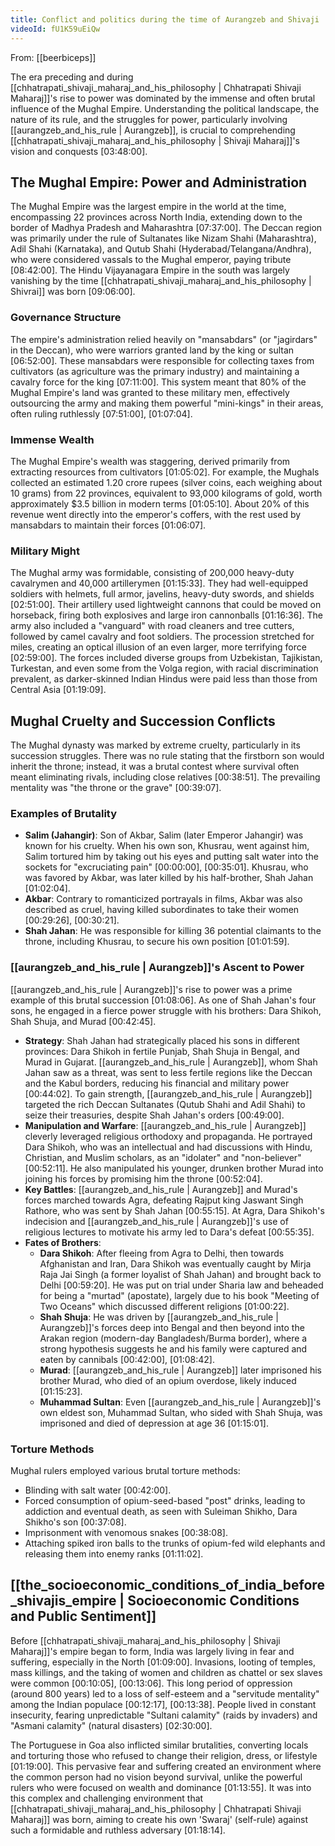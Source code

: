 ```yaml
---
title: Conflict and politics during the time of Aurangzeb and Shivaji
videoId: fU1K59uEiQw
---
```


From: [[beerbiceps]] <br/> 

The era preceding and during [[chhatrapati_shivaji_maharaj_and_his_philosophy | Chhatrapati Shivaji Maharaj]]'s rise to power was dominated by the immense and often brutal influence of the Mughal Empire. Understanding the political landscape, the nature of its rule, and the struggles for power, particularly involving [[aurangzeb_and_his_rule | Aurangzeb]], is crucial to comprehending [[chhatrapati_shivaji_maharaj_and_his_philosophy | Shivaji Maharaj]]'s vision and conquests <a class="yt-timestamp" data-t="03:48:00">[03:48:00]</a>.

## The Mughal Empire: Power and Administration
The Mughal Empire was the largest empire in the world at the time, encompassing 22 provinces across North India, extending down to the border of Madhya Pradesh and Maharashtra <a class="yt-timestamp" data-t="07:37:00">[07:37:00]</a>. The Deccan region was primarily under the rule of Sultanates like Nizam Shahi (Maharashtra), Adil Shahi (Karnataka), and Qutub Shahi (Hyderabad/Telangana/Andhra), who were considered vassals to the Mughal emperor, paying tribute <a class="yt-timestamp" data-t="08:42:00">[08:42:00]</a>. The Hindu Vijayanagara Empire in the south was largely vanishing by the time [[chhatrapati_shivaji_maharaj_and_his_philosophy | Shivrai]] was born <a class="yt-timestamp" data-t="09:06:00">[09:06:00]</a>.

### Governance Structure
The empire's administration relied heavily on "mansabdars" (or "jagirdars" in the Deccan), who were warriors granted land by the king or sultan <a class="yt-timestamp" data-t="06:52:00">[06:52:00]</a>. These mansabdars were responsible for collecting taxes from cultivators (as agriculture was the primary industry) and maintaining a cavalry force for the king <a class="yt-timestamp" data-t="07:11:00">[07:11:00]</a>. This system meant that 80% of the Mughal Empire's land was granted to these military men, effectively outsourcing the army and making them powerful "mini-kings" in their areas, often ruling ruthlessly <a class="yt-timestamp" data-t="07:51:00">[07:51:00]</a>, <a class="yt-timestamp" data-t="01:07:04">[01:07:04]</a>.

### Immense Wealth
The Mughal Empire's wealth was staggering, derived primarily from extracting resources from cultivators <a class="yt-timestamp" data-t="01:05:02">[01:05:02]</a>. For example, the Mughals collected an estimated 1.20 crore rupees (silver coins, each weighing about 10 grams) from 22 provinces, equivalent to 93,000 kilograms of gold, worth approximately $3.5 billion in modern terms <a class="yt-timestamp" data-t="01:05:10">[01:05:10]</a>. About 20% of this revenue went directly into the emperor's coffers, with the rest used by mansabdars to maintain their forces <a class="yt-timestamp" data-t="01:06:07">[01:06:07]</a>.

### Military Might
The Mughal army was formidable, consisting of 200,000 heavy-duty cavalrymen and 40,000 artillerymen <a class="yt-timestamp" data-t="01:15:33">[01:15:33]</a>. They had well-equipped soldiers with helmets, full armor, javelins, heavy-duty swords, and shields <a class="yt-timestamp" data-t="02:51:00">[02:51:00]</a>. Their artillery used lightweight cannons that could be moved on horseback, firing both explosives and large iron cannonballs <a class="yt-timestamp" data-t="01:16:36">[01:16:36]</a>. The army also included a "vanguard" with road cleaners and tree cutters, followed by camel cavalry and foot soldiers. The procession stretched for miles, creating an optical illusion of an even larger, more terrifying force <a class="yt-timestamp" data-t="02:59:00">[02:59:00]</a>. The forces included diverse groups from Uzbekistan, Tajikistan, Turkestan, and even some from the Volga region, with racial discrimination prevalent, as darker-skinned Indian Hindus were paid less than those from Central Asia <a class="yt-timestamp" data-t="01:19:09">[01:19:09]</a>.

## Mughal Cruelty and Succession Conflicts
The Mughal dynasty was marked by extreme cruelty, particularly in its succession struggles. There was no rule stating that the firstborn son would inherit the throne; instead, it was a brutal contest where survival often meant eliminating rivals, including close relatives <a class="yt-timestamp" data-t="00:38:51">[00:38:51]</a>. The prevailing mentality was "the throne or the grave" <a class="yt-timestamp" data-t="00:39:07">[00:39:07]</a>.

### Examples of Brutality
*   **Salim (Jahangir)**: Son of Akbar, Salim (later Emperor Jahangir) was known for his cruelty. When his own son, Khusrau, went against him, Salim tortured him by taking out his eyes and putting salt water into the sockets for "excruciating pain" <a class="yt-timestamp" data-t="00:00:00">[00:00:00]</a>, <a class="yt-timestamp" data-t="00:35:01">[00:35:01]</a>. Khusrau, who was favored by Akbar, was later killed by his half-brother, Shah Jahan <a class="yt-timestamp" data-t="01:02:04">[01:02:04]</a>.
*   **Akbar**: Contrary to romanticized portrayals in films, Akbar was also described as cruel, having killed subordinates to take their women <a class="yt-timestamp" data-t="00:29:26">[00:29:26]</a>, <a class="yt-timestamp" data-t="00:30:21">[00:30:21]</a>.
*   **Shah Jahan**: He was responsible for killing 36 potential claimants to the throne, including Khusrau, to secure his own position <a class="yt-timestamp" data-t="01:01:59">[01:01:59]</a>.

### [[aurangzeb_and_his_rule | Aurangzeb]]'s Ascent to Power
[[aurangzeb_and_his_rule | Aurangzeb]]'s rise to power was a prime example of this brutal succession <a class="yt-timestamp" data-t="01:08:06">[01:08:06]</a>. As one of Shah Jahan's four sons, he engaged in a fierce power struggle with his brothers: Dara Shikoh, Shah Shuja, and Murad <a class="yt-timestamp" data-t="00:42:45">[00:42:45]</a>.
*   **Strategy**: Shah Jahan had strategically placed his sons in different provinces: Dara Shikoh in fertile Punjab, Shah Shuja in Bengal, and Murad in Gujarat. [[aurangzeb_and_his_rule | Aurangzeb]], whom Shah Jahan saw as a threat, was sent to less fertile regions like the Deccan and the Kabul borders, reducing his financial and military power <a class="yt-timestamp" data-t="00:44:02">[00:44:02]</a>. To gain strength, [[aurangzeb_and_his_rule | Aurangzeb]] targeted the rich Deccan Sultanates (Qutub Shahi and Adil Shahi) to seize their treasuries, despite Shah Jahan's orders <a class="yt-timestamp" data-t="00:49:00">[00:49:00]</a>.
*   **Manipulation and Warfare**: [[aurangzeb_and_his_rule | Aurangzeb]] cleverly leveraged religious orthodoxy and propaganda. He portrayed Dara Shikoh, who was an intellectual and had discussions with Hindu, Christian, and Muslim scholars, as an "idolater" and "non-believer" <a class="yt-timestamp" data-t="00:52:11">[00:52:11]</a>. He also manipulated his younger, drunken brother Murad into joining his forces by promising him the throne <a class="yt-timestamp" data-t="00:52:04">[00:52:04]</a>.
*   **Key Battles**: [[aurangzeb_and_his_rule | Aurangzeb]] and Murad's forces marched towards Agra, defeating Rajput king Jaswant Singh Rathore, who was sent by Shah Jahan <a class="yt-timestamp" data-t="00:55:15">[00:55:15]</a>. At Agra, Dara Shikoh's indecision and [[aurangzeb_and_his_rule | Aurangzeb]]'s use of religious lectures to motivate his army led to Dara's defeat <a class="yt-timestamp" data-t="00:55:35">[00:55:35]</a>.
*   **Fates of Brothers**:
    *   **Dara Shikoh**: After fleeing from Agra to Delhi, then towards Afghanistan and Iran, Dara Shikoh was eventually caught by Mirja Raja Jai ​​Singh (a former loyalist of Shah Jahan) and brought back to Delhi <a class="yt-timestamp" data-t="00:59:20">[00:59:20]</a>. He was put on trial under Sharia law and beheaded for being a "murtad" (apostate), largely due to his book "Meeting of Two Oceans" which discussed different religions <a class="yt-timestamp" data-t="01:00:22">[01:00:22]</a>.
    *   **Shah Shuja**: He was driven by [[aurangzeb_and_his_rule | Aurangzeb]]'s forces deep into Bengal and then beyond into the Arakan region (modern-day Bangladesh/Burma border), where a strong hypothesis suggests he and his family were captured and eaten by cannibals <a class="yt-timestamp" data-t="00:42:00">[00:42:00]</a>, <a class="yt-timestamp" data-t="01:08:42">[01:08:42]</a>.
    *   **Murad**: [[aurangzeb_and_his_rule | Aurangzeb]] later imprisoned his brother Murad, who died of an opium overdose, likely induced <a class="yt-timestamp" data-t="01:15:23">[01:15:23]</a>.
    *   **Muhammad Sultan**: Even [[aurangzeb_and_his_rule | Aurangzeb]]'s own eldest son, Muhammad Sultan, who sided with Shah Shuja, was imprisoned and died of depression at age 36 <a class="yt-timestamp" data-t="01:15:01">[01:15:01]</a>.

### Torture Methods
Mughal rulers employed various brutal torture methods:
*   Blinding with salt water <a class="yt-timestamp" data-t="00:42:00">[00:42:00]</a>.
*   Forced consumption of opium-seed-based "post" drinks, leading to addiction and eventual death, as seen with Suleiman Shikho, Dara Shikho's son <a class="yt-timestamp" data-t="00:37:08">[00:37:08]</a>.
*   Imprisonment with venomous snakes <a class="yt-timestamp" data-t="00:38:08">[00:38:08]</a>.
*   Attaching spiked iron balls to the trunks of opium-fed wild elephants and releasing them into enemy ranks <a class="yt-timestamp" data-t="01:11:02">[01:11:02]</a>.

## [[the_socioeconomic_conditions_of_india_before_shivajis_empire | Socioeconomic Conditions and Public Sentiment]]
Before [[chhatrapati_shivaji_maharaj_and_his_philosophy | Shivaji Maharaj]]'s empire began to form, India was largely living in fear and suffering, especially in the North <a class="yt-timestamp" data-t="01:09:00">[01:09:00]</a>. Invasions, looting of temples, mass killings, and the taking of women and children as chattel or sex slaves were common <a class="yt-timestamp" data-t="00:10:05">[00:10:05]</a>, <a class="yt-timestamp" data-t="00:13:06">[00:13:06]</a>. This long period of oppression (around 800 years) led to a loss of self-esteem and a "servitude mentality" among the Indian populace <a class="yt-timestamp" data-t="00:12:17">[00:12:17]</a>, <a class="yt-timestamp" data-t="00:13:38">[00:13:38]</a>. People lived in constant insecurity, fearing unpredictable "Sultani calamity" (raids by invaders) and "Asmani calamity" (natural disasters) <a class="yt-timestamp" data-t="02:30:00">[02:30:00]</a>.

The Portuguese in Goa also inflicted similar brutalities, converting locals and torturing those who refused to change their religion, dress, or lifestyle <a class="yt-timestamp" data-t="01:19:00">[01:19:00]</a>. This pervasive fear and suffering created an environment where the common person had no vision beyond survival, unlike the powerful rulers who were focused on wealth and dominance <a class="yt-timestamp" data-t="01:13:55">[01:13:55]</a>. It was into this complex and challenging environment that [[chhatrapati_shivaji_maharaj_and_his_philosophy | Chhatrapati Shivaji Maharaj]] was born, aiming to create his own 'Swaraj' (self-rule) against such a formidable and ruthless adversary <a class="yt-timestamp" data-t="01:18:14">[01:18:14]</a>.